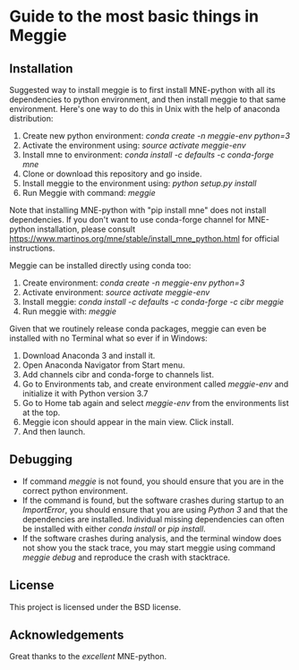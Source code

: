 # Guide to the most basic things in Meggie

## Installation

Suggested way to install meggie is to first install MNE-python with all its dependencies to python environment, and then install meggie to that same environment. Here's one way to do this in Unix with the help of anaconda distribution:
1. Create new python environment: *conda create -n meggie-env python=3*
1. Activate the environment using: *source activate meggie-env*
1. Install mne to environment: *conda install -c defaults -c conda-forge mne*
1. Clone or download this repository and go inside.
1. Install meggie to the environment using: *python setup.py install*
1. Run Meggie with command: *meggie* 

[//]: # (Hello)

Note that installing MNE-python with "pip install mne" does not install dependencies. If you don't want to use conda-forge channel for MNE-python installation, please consult https://www.martinos.org/mne/stable/install_mne_python.html for official instructions.

[//]: # (Hello)

Meggie can be installed directly using conda too:
1. Create environment: *conda create -n meggie-env python=3*
1. Activate environment: *source activate meggie-env*
1. Install meggie: *conda install -c defaults -c conda-forge -c cibr meggie*
1. Run meggie with: *meggie*

[//]: # (Hello)

Given that we routinely release conda packages, meggie can even be installed with no Terminal what so ever if in Windows:
1. Download Anaconda 3 and install it.
1. Open Anaconda Navigator from Start menu.
1. Add channels cibr and conda-forge to channels list.
1. Go to Environments tab, and create environment called *meggie-env* and initialize it with Python version 3.7
1. Go to Home tab again and select *meggie-env* from the environments list at the top.
1. Meggie icon should appear in the main view. Click install.
1. And then launch.

## Debugging

* If command *meggie* is not found, you should ensure that you are in the correct python environment.
* If the command is found, but the software crashes during startup to an *ImportError*, you should ensure that you are using *Python 3* and that the dependencies are installed. Individual missing dependencies can often be installed with either *conda install* or *pip install*.
* If the software crashes during analysis, and the terminal window does not show you the stack trace, you may start meggie using command *meggie debug* and reproduce the crash with stacktrace.

## License

This project is licensed under the BSD license.

## Acknowledgements

Great thanks to the *excellent* MNE-python.
